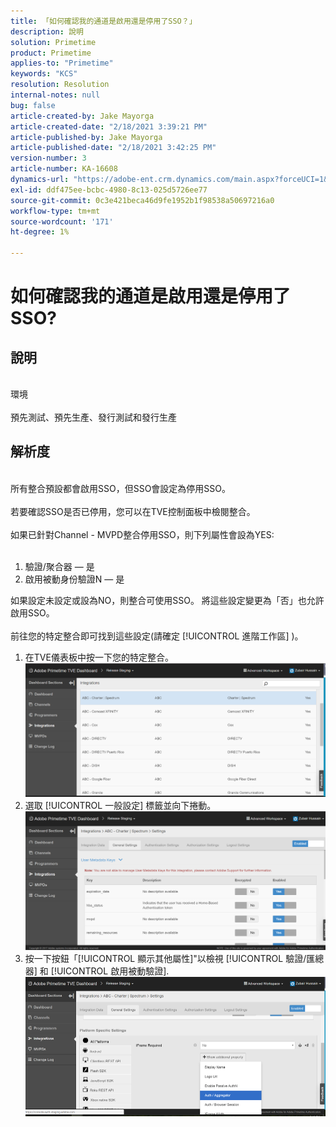 ```yaml
---
title: 「如何確認我的通道是啟用還是停用了SSO？」
description: 說明
solution: Primetime
product: Primetime
applies-to: "Primetime"
keywords: "KCS"
resolution: Resolution
internal-notes: null
bug: false
article-created-by: Jake Mayorga
article-created-date: "2/18/2021 3:39:21 PM"
article-published-by: Jake Mayorga
article-published-date: "2/18/2021 3:42:25 PM"
version-number: 3
article-number: KA-16608
dynamics-url: "https://adobe-ent.crm.dynamics.com/main.aspx?forceUCI=1&pagetype=entityrecord&etn=knowledgearticle&id=32c6f173-ff71-eb11-a812-00224809a536"
exl-id: ddf475ee-bcbc-4980-8c13-025d5726ee77
source-git-commit: 0c3e421beca46d9fe1952b1f98538a50697216a0
workflow-type: tm+mt
source-wordcount: '171'
ht-degree: 1%

---
```


# 如何確認我的通道是啟用還是停用了SSO?

## 說明

<br>環境<br><br>
預先測試、預先生產、發行測試和發行生產


## 解析度

<br>所有整合預設都會啟用SSO，但SSO會設定為停用SSO。<br><br>若要確認SSO是否已停用，您可以在TVE控制面板中檢閱整合。<br><br>如果已針對Channel - MVPD整合停用SSO，則下列屬性會設為YES:<br><br>
1. 驗證/聚合器 — 是
2. 啟用被動身份驗證N — 是

如果設定未設定或設為NO，則整合可使用SSO。 將這些設定變更為「否」也允許啟用SSO。<br><br>前往您的特定整合即可找到這些設定(請確定 [!UICONTROL 進階工作區] )。
1. 在TVE儀表板中按一下您的特定整合。![](assets/6664dc8b-ff71-eb11-a812-00224809a536.png)
2. 選取 [!UICONTROL 一般設定] 標籤並向下捲動。![](assets/ecedf1a3-ff71-eb11-a812-00224809a536.png)
3. 按一下按鈕「[!UICONTROL 顯示其他屬性]&quot;以檢視 [!UICONTROL 驗證/匯總器] 和 [!UICONTROL 啟用被動驗證]. ![](assets/1f33e3d9-ff71-eb11-a812-00224809a536.png)
